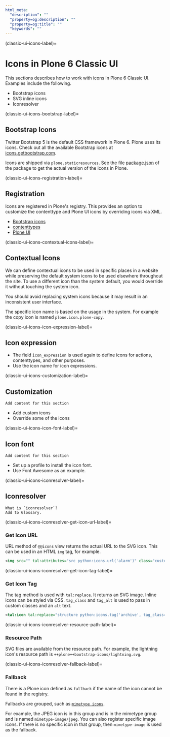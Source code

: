 ```yaml
---
html_meta:
  "description": ""
  "property=og:description": ""
  "property=og:title": ""
  "keywords": ""
---
```


(classic-ui-icons-label)=

# Icons in Plone 6 Classic UI

This sections describes how to work with icons in Plone 6 Classic UI.
Examples include the following.

- Bootstrap icons
- SVG inline icons
- Iconresolver


(classic-ui-icons-bootstrap-label)=

## Bootstrap Icons

Twitter Bootstrap 5 is the default CSS framework in Plone 6.
Plone uses its icons.
Check out all the available Bootstrap icons at [icons.getbootstrap.com](https://icons.getbootstrap.com/).

Icons are shipped via `plone.staticresources`.
See the file [package.json](https://github.com/plone/plone.staticresources/blob/master/package.json) of the package to get the actual version of the icons in Plone.


(classic-ui-icons-registration-label)=

## Registration

Icons are registered in Plone's registry.
This provides an option to customize the contenttype and Plone UI icons by overriding icons via XML.

- [Bootstrap icons](https://github.com/plone/plone.staticresources/blob/master/src/plone/staticresources/profiles/default/registry/icons_bootstrap.xml)
- [contenttypes](https://github.com/plone/plone.staticresources/blob/master/src/plone/staticresources/profiles/default/registry/icons_contenttype.xml)
- [Plone UI](https://github.com/plone/plone.staticresources/blob/master/src/plone/staticresources/profiles/default/registry/icons_plone.xml)


(classic-ui-icons-contextual-icons-label)=

## Contextual Icons

We can define contextual icons to be used in specific places in a website while preserving the default system icons to be used elsewhere throughout the site.
To use a different icon than the system default, you would override it without touching the system icon.
 
You should avoid replacing system icons because it may result in an inconsistent user interface.

The specific icon name is based on the usage in the system.
For example the copy icon is named `plone.icon.plone-copy`.


(classic-ui-icons-icon-expression-label)=

## Icon expression

- The field `icon_expression` is used again to define icons for actions, contenttypes, and other purposes.
- Use the icon name for icon expressions.


(classic-ui-icons-customization-label)=

## Customization

```{todo}
Add content for this section
```

- Add custom icons
- Override some of the icons


(classic-ui-icons-icon-font-label)=

## Icon font

```{todo}
Add content for this section
```

- Set up a profile to install the icon font.
- Use Font Awesome as an example.


(classic-ui-icons-iconresolver-label)=

## Iconresolver

```{todo}
What is `iconresolver`?
Add to Glossary.
```


(classic-ui-icons-iconresolver-get-icon-url-label)=

### Get Icon URL

URL method of `@@icons` view returns the actual URL to the SVG icon.
This can be used in an HTML `img` tag, for example.

```xml
<img src="" tal:attributes="src python:icons.url('alarm')" class="custom-class" alt="foo" />
```


(classic-ui-icons-iconresolver-get-icon-tag-label)=

### Get Icon Tag

The tag method is used with `tal:replace`.
It returns an SVG image.
Inline icons can be styled via CSS.
`tag_class` and `tag_alt` is used to pass in custom classes and an `alt` text.

```xml
<tal:icon tal:replace="structure python:icons.tag('archive', tag_class='custom-class', tag_alt='foobar')" />
```

(classic-ui-icons-iconresolver-resource-path-label)=

### Resource Path

SVG files are available from the resource path.
For example, the lightning icon's resource path is `++plone++bootstrap-icons/lightning.svg`.


(classic-ui-icons-iconresolver-fallback-label)=

### Fallback

There is a Plone icon defined as `fallback` if the name of the icon cannot be found in the registry.

Fallbacks are grouped, such as [`mimetype icons`](https://github.com/plone/plone.staticresources/blob/master/src/plone/staticresources/profiles/default/registry/icons_mimetype.xml).

For example, the JPEG icon is in this group and is in the mimetype group and is named `mimetype-image/jpeg`.
You can also register specific image icons.
If there is no specific icon in that group, then `mimetype-image` is used as the fallback.
